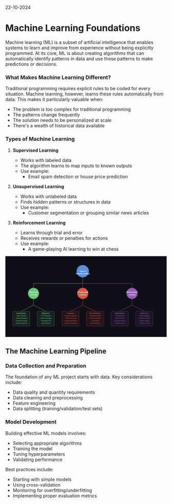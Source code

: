 
22-10-2024 

# Machine Learning Foundations

Machine learning (ML) is a subset of artificial intelligence that enables systems to learn and improve from experience without being explicitly programmed. At its core, ML is about creating algorithms that can automatically identify patterns in data and use those patterns to make predictions or decisions.

### What Makes Machine Learning Different?
Traditional programming requires explicit rules to be coded for every situation. Machine learning, however, learns these rules automatically from data. This makes it particularly valuable when:

* The problem is too complex for traditional programming
* The patterns change frequently
* The solution needs to be personalized at scale
* There's a wealth of historical data available

### Types of Machine Learning

1. **Supervised Learning**
   * Works with labeled data
   * The algorithm learns to map inputs to known outputs
   * Use example:
      * Email spam detection or house price prediction

2. **Unsupervised Learning**
   * Works with unlabeled data
   * Finds hidden patterns or structures in data
   * Use example:
      * Customer segmentation or grouping similar news articles

3. **Reinforcement Learning**
   * Learns through trial and error
   * Receives rewards or penalties for actions
   * Use example:
      * A game-playing AI learning to win at chess

![mindmap](../../assets/mindmap1.png)

## The Machine Learning Pipeline

### Data Collection and Preparation
The foundation of any ML project starts with data. Key considerations include:

* Data quality and quantity requirements
* Data cleaning and preprocessing
* Feature engineering
* Data splitting (training/validation/test sets)

### Model Development

Building effective ML models involves:

* Selecting appropriate algorithms
* Training the model
* Tuning hyperparameters
* Validating performance

Best practices include:
- Starting with simple models
- Using cross-validation
- Monitoring for overfitting/underfitting
- Implementing proper evaluation metrics











